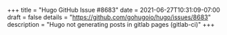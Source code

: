 +++
title = "Hugo GitHub Issue #8683"
date = 2021-06-27T10:31:09-07:00
draft = false
details = "https://github.com/gohugoio/hugo/issues/8683"
description = "Hugo not generating posts in gitlab pages (gitlab-ci)"
+++
